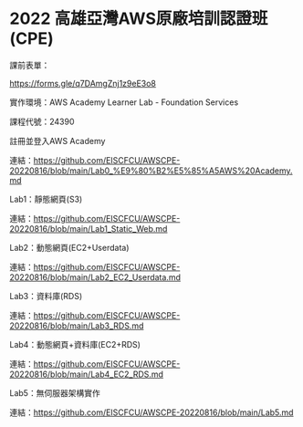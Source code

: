 # 2022 高雄亞灣AWS原廠培訓認證班(CPE)


課前表單：

https://forms.gle/q7DAmgZnj1z9eE3o8

實作環境：AWS Academy Learner Lab - Foundation Services

課程代號：24390

註冊並登入AWS Academy

連結：https://github.com/EISCFCU/AWSCPE-20220816/blob/main/Lab0_%E9%80%B2%E5%85%A5AWS%20Academy.md

Lab1：靜態網頁(S3)

連結：https://github.com/EISCFCU/AWSCPE-20220816/blob/main/Lab1_Static_Web.md

Lab2：動態網頁(EC2+Userdata)

連結：https://github.com/EISCFCU/AWSCPE-20220816/blob/main/Lab2_EC2_Userdata.md

Lab3：資料庫(RDS)

連結：https://github.com/EISCFCU/AWSCPE-20220816/blob/main/Lab3_RDS.md

Lab4：動態網頁+資料庫(EC2+RDS)

連結：https://github.com/EISCFCU/AWSCPE-20220816/blob/main/Lab4_EC2_RDS.md

Lab5：無伺服器架構實作

連結：https://github.com/EISCFCU/AWSCPE-20220816/blob/main/Lab5.md
